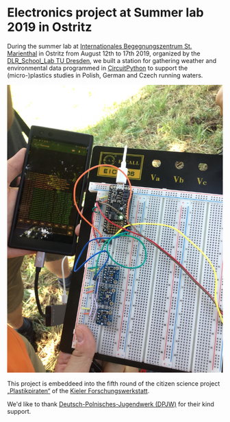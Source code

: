 # Electronics project at Summer lab 2019 in Ostritz
During the summer lab at [Internationales Begegnungszentrum St. Marienthal](https://ibz-marienthal.de/) in Ostritz from August 12th to 17th 2019, organized by the [DLR_School_Lab TU Dresden](https://www.dlr.de/schoollab/tu-dresden), we built a station for gathering weather and environmental data programmed in [CircuitPython](https://circuitpython.org/) to support the (micro-)plastics studies in Polish, German and Czech running waters.

[![Photo of the weather station in the field.](assets/images/2019-08-14_weather_station_IMG_6099.jpg)](assets/images/2019-08-14_weather_station_IMG_6099.jpg)

This project is embeddeed into the fifth round of the citizen science project [„Plastikpiraten“](https://www.forschungs-werkstatt.de/aktuelles/plastikpiraten-waren-unterwegs/) of the [Kieler Forschungswerkstatt](https://www.forschungs-werkstatt.de/).

We'd like to thank [Deutsch-Polnisches-Jugendwerk (DPJW)](https://www.dpjw.org/) for their kind support.
